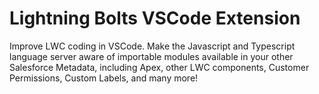 # Lightning Bolts VSCode Extension

Improve LWC coding in VSCode. Make the Javascript and Typescript language server aware of importable modules available in your other Salesforce Metadata, including Apex, other LWC components, Customer Permissions, Custom Labels, and many more!
